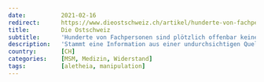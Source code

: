 ```yaml
---
date:          2021-02-16
redirect:      https://www.dieostschweiz.ch/artikel/hunderte-von-fachpersonen-sind-ploetzlich-offenbar-keine-mehr-pQm364L
title:         Die Ostschweiz
subtitle:      'Hunderte von Fachpersonen sind plötzlich offenbar keine mehr'
description:   'Stammt eine Information aus einer undurchsichtigen Quelle, deren Motive wir nicht kennen, misstrauen wir ihr zunächst einmal. Was aber, wenn eine Quelle transparent von unzähligen Fachleuten getragen wird, die Information aber nicht gehört werden soll? Dann muss Diffamierung her. Wie bei Aletheia.'
country:       [CH]
categories:    [MSM, Medizin, Widerstand]
tags:          [aletheia, manipulation]
---
```

